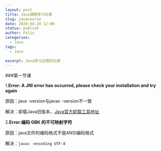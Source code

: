 ```yaml
---
layout: post
title: Java课程学习记录
slug: javacourse
date: 2020-04-20 12:00
status: publish
author: Felix
categories: 
  - Java
tags:
  - Java
  
excerpt: Java学习过程的记录
---
```

###第一节课

1.**Error: A JNI error has occurred, please check your installation and try again**

原因：java -version与javac -version不一致

解决：卸载Java旧版本，[Java官方卸载工具地址](https://www.java.com/zh_CN/download/uninstalltool.jsp)

2.**Error:编码 GBK 的不可映射字符**

原因：java文件的编码格式不是ANSI编码格式

解决：`javac -encoding UTF-8`